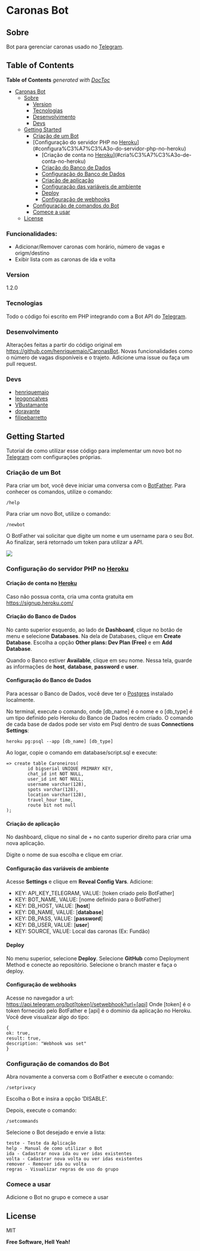# Caronas Bot

## Sobre 

Bot para gerenciar caronas usado no [Telegram].

## Table of Contents

<!-- START doctoc generated TOC please keep comment here to allow auto update -->
<!-- DON'T EDIT THIS SECTION, INSTEAD RE-RUN doctoc TO UPDATE -->
**Table of Contents**  *generated with [DocToc](https://github.com/thlorenz/doctoc)*

- [Caronas Bot](#caronas-bot)
  - [Sobre](#sobre)
    - [Version](#version)
    - [Tecnologias](#tecnologias)
    - [Desenvolvimento](#desenvolvimento)
    - [Devs](#devs)
  - [Getting Started](#getting-started)
    - [Criação de um Bot](#cria%C3%A7%C3%A3o-de-um-bot)
    - [Configuração do servidor PHP no [Heroku]](#configura%C3%A7%C3%A3o-do-servidor-php-no-heroku)
      - [Criação de conta no [Heroku]](#cria%C3%A7%C3%A3o-de-conta-no-heroku)
      - [Criação do Banco de Dados](#cria%C3%A7%C3%A3o-do-banco-de-dados)
      - [Configuração do Banco de Dados](#configura%C3%A7%C3%A3o-do-banco-de-dados)
      - [Criação de aplicação](#cria%C3%A7%C3%A3o-de-aplica%C3%A7%C3%A3o)
      - [Configuração das variáveis de ambiente](#configura%C3%A7%C3%A3o-das-vari%C3%A1veis-de-ambiente)
      - [Deploy](#deploy)
      - [Configuração de webhooks](#configura%C3%A7%C3%A3o-de-webhooks)
    - [Configuração de comandos do Bot](#configura%C3%A7%C3%A3o-de-comandos-do-bot)
    - [Comece a usar](#comece-a-usar)
  - [License](#license)

<!-- END doctoc generated TOC please keep comment here to allow auto update -->

### Funcionalidades:
  - Adicionar/Remover caronas com horário, número de vagas e origm/destino
  - Exibir lista com as caronas de ida e volta

### Version
1.2.0

### Tecnologias

Todo o código foi escrito em PHP integrando com a Bot API do [Telegram].

### Desenvolvimento

Alterações feitas a partir do código original em https://github.com/henriquemaio/CaronasBot. Novas funcionalidades como o número de vagas disponíveis e o trajeto.
Adicione uma issue ou faça um pull request.

### Devs

 - [henriquemaio]
 - [leogoncalves]
 - [VBustamante]
 - [doravante]
 - [filipebarretto]


## Getting Started

Tutorial de como utilizar esse código para implementar um novo bot no [Telegram] com configurações próprias.

### Criação de um Bot

Para criar um bot, você deve iniciar uma conversa com o [BotFather]. Para conhecer os comandos, utilize o comando:
```
/help
```

Para criar um novo Bot, utilize o comando:
```
/newbot
```

O BotFather vai solicitar que digite um nome e um username para o seu Bot. Ao finalizar, será retornado um token para utilizar a API.

<img src="https://dl.dropboxusercontent.com/u/33812048/telegram-create-bot-tutorial.png" width=“48”>


### Configuração do servidor PHP no [Heroku]

####  Criação de conta no [Heroku]

Caso não possua conta, cria uma conta gratuita em https://signup.heroku.com/

#### Criação do Banco de Dados

No canto superior esquerdo, ao lado de **Dashboard**, clique no botão de menu e selecione **Databases**. Na dela de Databases, clique em **Create Database**. Escolha a opção **Other plans: Dev Plan (Free)** e em **Add Database**.

Quando o Banco estiver **Available**, clique em seu nome. Nessa tela, guarde as informações de **host**, **database**, **password** e **user**.

#### Configuração do Banco de Dados

Para acessar o Banco de Dados, você deve ter o [Postgres] instalado localmente.

No terminal, execute o comando, onde [db_name] é o nome e o [db_type] é um tipo definido pelo Heroku do Banco de Dados recém criado. O comando de cada base de dados pode ser visto em Psql dentro de suas **Connections Settings**:
```
heroku pg:psql --app [db_name] [db_type]
```

Ao logar, copie o comando em database/script.sql e execute:
```
=> create table Caroneiros(
        id bigserial UNIQUE PRIMARY KEY,
        chat_id int NOT NULL,
        user_id int NOT NULL,
        username varchar(128),
        spots varchar(128),
        location varchar(128),
        travel_hour time,
        route bit not null
);
```

#### Criação de aplicação

No dashboard, clique no sinal de + no canto superior direito para criar uma nova aplicação.

Digite o nome de sua escolha e clique em criar.

#### Configuração das variáveis de ambiente

Acesse **Settings** e clique em **Reveal Config Vars**. Adicione:

 - KEY: API_KEY_TELEGRAM, VALUE: [token criado pelo BotFather]
 - KEY: BOT_NAME, VALUE: [nome definido para o BotFather]
 - KEY: DB_HOST, VALUE: [**host**]
 - KEY: DB_NAME, VALUE: [**database**]
 - KEY: DB_PASS, VALUE: [**password**]
 - KEY: DB_USER, VALUE: [**user**]
 - KEY: SOURCE, VALUE: Local das caronas (Ex: Fundão)

#### Deploy

No menu superior, selecione **Deploy**. Selecione **GitHub** como Deployment Method e conecte ao repositório. Selecione o branch master e faça o deploy.

#### Configuração de webhooks

Acesse no navegador a url: https://api.telegram.org/bot[token]/setwebhook?url=[api]
Onde [token] é o token fornecido pelo BotFather e [api] é o domínio da aplicação no Heroku. Você deve visualizar algo do tipo:
```
{
ok: true,
result: true,
description: "Webhook was set"
}
```

### Configuração de comandos do Bot

Abra novamente a conversa com o BotFather e execute o comando:
```
/setprivacy
```

Escolha o Bot e insira a opção ‘DISABLE’.

Depois, execute o comando:

```
/setcommands
```

Selecione o Bot desejado e envie a lista:
```
teste - Teste da Aplicação
help - Manual de como utilizar o Bot
ida - Cadastrar nova ida ou ver idas existentes
volta - Cadastrar nova volta ou ver idas existentes
remover - Remover ida ou volta
regras - Visualizar regras de uso do grupo
```

### Comece a usar

Adicione o Bot no grupo e comece a usar

License
----

MIT


**Free Software, Hell Yeah!**

[//]: # (These are reference links used in the body of this note and get stripped out when the markdown processor does its job. There is no need to format nicely because it shouldn't be seen. Thanks SO - http://stackoverflow.com/questions/4823468/store-comments-in-markdown-syntax)

   [Telegram]: <https://telegram.org/>
   [henriquemaio]: <https://github.com/henriquemaio>
   [leogoncalves]: <https://github.com/leogoncalves>
   [VBustamante]: <https://github.com/VBustamante>
   [doravante]: <https://github.com/doravante>
   [filipebarretto]: <https://github.com/filipebarretto>
   [BotFather]: <https://telegram.me/botfather>
   [Heroku]: <https://heroku.com>
   [Postgres]: <http://www.postgresql.org/download/>



